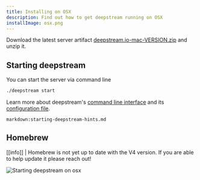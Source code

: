 ```yaml
---
title: Installing on OSX
description: Find out how to get deepstream running on OSX
installImage: osx.png
---
```


Download the latest server artifact [deepstream.io-mac-VERSION.zip](https://github.com/deepstreamIO/deepstream.io/releases) and unzip it.

## Starting deepstream
You can start the server via command line

```bash
./deepstream start
```

Learn more about deepstream's [command line interface](/docs/server/command-line-interface/) and its [configuration file](/docs/server/configuration/).

`markdown:starting-deepstream-hints.md`

## Homebrew

[[info]]
| Homebrew is not yet up to date with the V4 version. If you are able to help update it please reach out!

![Starting deepstream on osx](../deepstream-v4.png)

